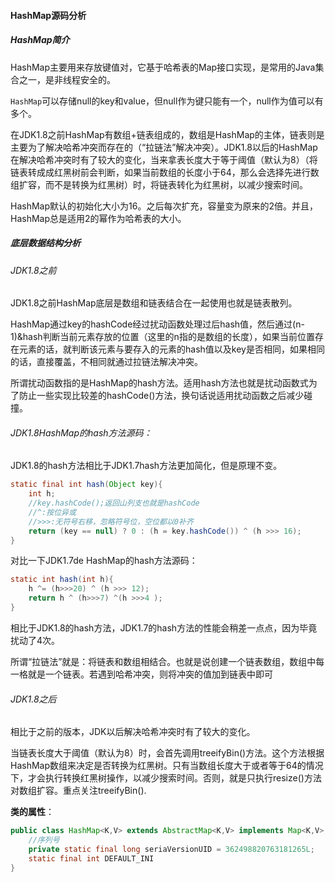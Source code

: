 #### HashMap源码分析

##### HashMap简介

HashMap主要用来存放键值对，它基于哈希表的Map接口实现，是常用的Java集合之一，是非线程安全的。

`HashMap`可以存储null的key和value，但null作为键只能有一个，null作为值可以有多个。

在JDK1.8之前HashMap有数组+链表组成的，数组是HashMap的主体，链表则是主要为了解决哈希冲突而存在的（“拉链法”解决冲突）。JDK1.8以后的HashMap在解决哈希冲突时有了较大的变化，当来拿表长度大于等于阈值（默认为8）（将链表转成成红黑树前会判断，如果当前数组的长度小于64，那么会选择先进行数组扩容，而不是转换为红黑树）时，将链表转化为红黑树，以减少搜索时间。

HashMap默认的初始化大小为16。之后每次扩充，容量变为原来的2倍。并且，HashMap总是适用2的幂作为哈希表的大小。



##### 底层数据结构分析

###### JDK1.8之前

JDK1.8之前HashMap底层是数组和链表结合在一起使用也就是链表散列。

HashMap通过key的hashCode经过扰动函数处理过后hash值，然后通过(n-1)&hash判断当前元素存放的位置（这里的n指的是数组的长度），如果当前位置存在元素的话，就判断该元素与要存入的元素的hash值以及key是否相同，如果相同的话，直接覆盖，不相同就通过拉链法解决冲突。

所谓扰动函数指的是HashMap的hash方法。适用hash方法也就是扰动函数式为了防止一些实现比较差的hashCode()方法，换句话说适用扰动函数之后减少碰撞。

###### JDK1.8HashMap的hash方法源码：

JDK1.8的hash方法相比于JDK1.7hash方法更加简化，但是原理不变。

```java
static final int hash(Object key){
    int h;
    //key.hashCode();返回山列支也就是hashCode
    //^:按位异或
    //>>>:无符号右移，忽略符号位，空位都以0补齐
    return (key == null) ? 0 : (h = key.hashCode()) ^ (h >>> 16);
}
```

对比一下JDK1.7de HashMap的hash方法源码：

```java
static int hash(int h){
    h ^= (h>>>20) ^ (h >>> 12);
    return h ^ (h>>>7) ^(h >>>4 );
}
```



相比于JDK1.8的hash方法，JDK1.7的hash方法的性能会稍差一点点，因为毕竟扰动了4次。



所谓“拉链法”就是：将链表和数组相结合。也就是说创建一个链表数组，数组中每一格就是一个链表。若遇到哈希冲突，则将冲突的值加到链表中即可



###### JDK1.8之后

相比于之前的版本，JDK以后解决哈希冲突时有了较大的变化。

当链表长度大于阈值（默认为8）时，会首先调用treeifyBin()方法。这个方法根据HashMap数组来决定是否转换为红黑树。只有当数组长度大于或者等于64的情况下，才会执行转换红黑树操作，以减少搜索时间。否则，就是只执行resize()方法对数组扩容。重点关注treeifyBin().



**类的属性**：

```java
public class HashMap<K,V> extends AbstractMap<K,V> implements Map<K,V>, Cloneable,Serializable{
    //序列号
    private static final long seriaVersionUID = 362498820763181265L;
    static final int DEFAULT_INI
}
```

